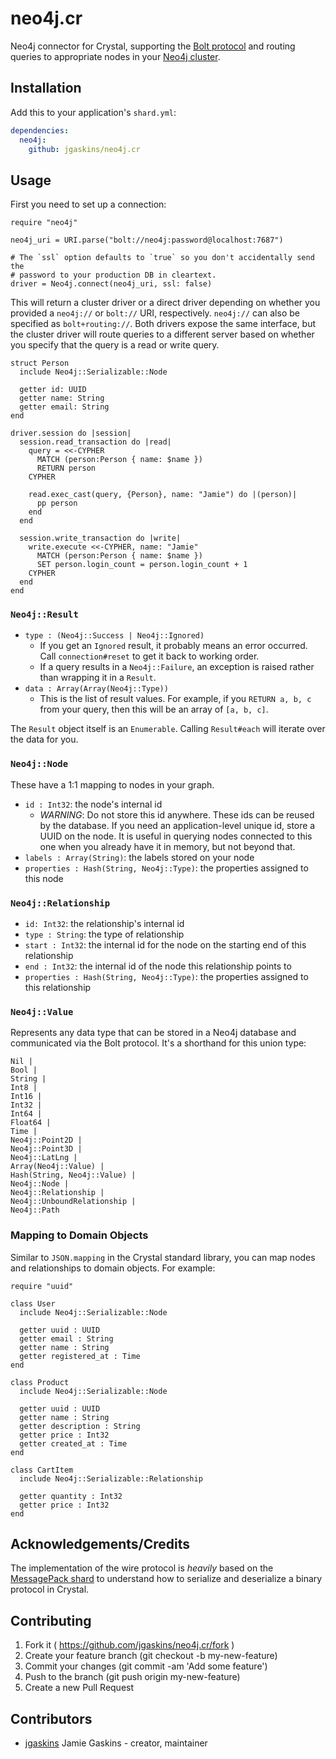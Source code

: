 # neo4j.cr

Neo4j connector for Crystal, supporting the [Bolt protocol](https://neo4j.com/docs/bolt/current/) and routing queries to appropriate nodes in your [Neo4j cluster](https://neo4j.com/docs/bolt/current/driver-api/#client-side-routing).

## Installation

Add this to your application's `shard.yml`:

```yaml
dependencies:
  neo4j:
    github: jgaskins/neo4j.cr
```

## Usage

First you need to set up a connection:

```crystal
require "neo4j"

neo4j_uri = URI.parse("bolt://neo4j:password@localhost:7687")

# The `ssl` option defaults to `true` so you don't accidentally send the
# password to your production DB in cleartext.
driver = Neo4j.connect(neo4j_uri, ssl: false)
```

This will return a cluster driver or a direct driver depending on whether you provided a `neo4j://` or `bolt://` URI, respectively. `neo4j://` can also be specified as `bolt+routing://`. Both drivers expose the same interface, but the cluster driver will route queries to a different server based on whether you specify that the query is a read or write query.

```crystal
struct Person
  include Neo4j::Serializable::Node

  getter id: UUID
  getter name: String
  getter email: String
end

driver.session do |session|
  session.read_transaction do |read|
    query = <<-CYPHER
      MATCH (person:Person { name: $name })
      RETURN person
    CYPHER

    read.exec_cast(query, {Person}, name: "Jamie") do |(person)|
      pp person
    end
  end

  session.write_transaction do |write|
    write.execute <<-CYPHER, name: "Jamie"
      MATCH (person:Person { name: $name })
      SET person.login_count = person.login_count + 1
    CYPHER
  end
end
```

### `Neo4j::Result`

- `type : (Neo4j::Success | Neo4j::Ignored)`
  - If you get an `Ignored` result, it probably means an error occurred. Call `connection#reset` to get it back to working order.
  - If a query results in a `Neo4j::Failure`, an exception is raised rather than wrapping it in a `Result`.
- `data : Array(Array(Neo4j::Type))`
  - This is the list of result values. For example, if you `RETURN a, b, c` from your query, then this will be an array of `[a, b, c]`.

The `Result` object itself is an `Enumerable`. Calling `Result#each` will iterate over the data for you.

### `Neo4j::Node`

These have a 1:1 mapping to nodes in your graph.

- `id : Int32`: the node's internal id
  - _WARNING_: Do not store this id anywhere. These ids can be reused by the database. If you need an application-level unique id, store a UUID on the node. It is useful in querying nodes connected to this one when you already have it in memory, but not beyond that.
- `labels : Array(String)`: the labels stored on your node
- `properties : Hash(String, Neo4j::Type)`: the properties assigned to this node

### `Neo4j::Relationship`

- `id: Int32`: the relationship's internal id
- `type : String`: the type of relationship
- `start : Int32`: the internal id for the node on the starting end of this relationship
- `end : Int32`: the internal id of the node this relationship points to
- `properties : Hash(String, Neo4j::Type)`: the properties assigned to this relationship

### `Neo4j::Value`

Represents any data type that can be stored in a Neo4j database and communicated via the Bolt protocol. It's a shorthand for this union type:

```crystal
Nil |
Bool |
String |
Int8 |
Int16 |
Int32 |
Int64 |
Float64 |
Time |
Neo4j::Point2D |
Neo4j::Point3D |
Neo4j::LatLng |
Array(Neo4j::Value) |
Hash(String, Neo4j::Value) |
Neo4j::Node |
Neo4j::Relationship |
Neo4j::UnboundRelationship |
Neo4j::Path
```

### Mapping to Domain Objects

Similar to `JSON.mapping` in the Crystal standard library, you can map nodes and relationships to domain objects. For example:

```crystal
require "uuid"

class User
  include Neo4j::Serializable::Node

  getter uuid : UUID
  getter email : String
  getter name : String
  getter registered_at : Time
end

class Product
  include Neo4j::Serializable::Node

  getter uuid : UUID
  getter name : String
  getter description : String
  getter price : Int32
  getter created_at : Time
end

class CartItem
  include Neo4j::Serializable::Relationship

  getter quantity : Int32
  getter price : Int32
end
```

## Acknowledgements/Credits

The implementation of the wire protocol is _heavily_ based on the [MessagePack shard](https://github.com/crystal-community/msgpack-crystal) to understand how to serialize and deserialize a binary protocol in Crystal.

## Contributing

1. Fork it ( https://github.com/jgaskins/neo4j.cr/fork )
2. Create your feature branch (git checkout -b my-new-feature)
3. Commit your changes (git commit -am 'Add some feature')
4. Push to the branch (git push origin my-new-feature)
5. Create a new Pull Request

## Contributors

- [jgaskins](https://github.com/jgaskins) Jamie Gaskins - creator, maintainer
